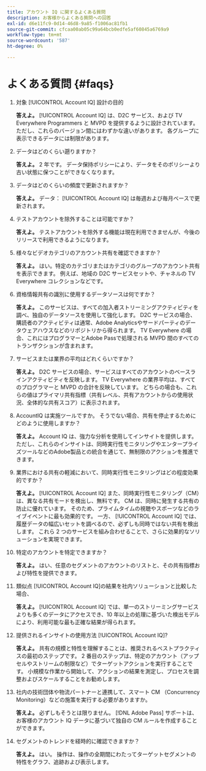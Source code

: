 ```yaml
---
title: アカウント IQ に関するよくある質問
description: お客様からよくある質問への回答
exl-id: d6e11fc9-0d14-46d8-9a85-f1006ac81fb1
source-git-commit: cfcaa00ab05c99a64bcb0edfe5af60845a6769a9
workflow-type: tm+mt
source-wordcount: '587'
ht-degree: 0%

---
```


# よくある質問 {#faqs}

1. 対象 [!UICONTROL Account IQ] 設計の目的

   **答えよ。** [!UICONTROL Account IQ] は、D2C サービス、および TV Everywhere Programmers と MVPD を提供するように設計されています。 ただし、これらのバージョン間にはわずかな違いがあります。 各グループに表示できるデータには制限があります。

1. データはどのくらい遡りますか？

   **答えよ。** 2 年です。 データ保持ポリシーにより、データをそのポリシーより古い状態に保つことができなくなります。

1. データはどのくらいの頻度で更新されますか？

   **答えよ。** データ： [!UICONTROL Account IQ] は毎週および毎月ベースで更新されます。

1. テストアカウントを除外することは可能ですか？

   **答えよ。** テストアカウントを除外する機能は現在利用できませんが、今後のリリースで利用できるようになります。

1. 様々なビデオカテゴリのアカウント共有を確認できますか？

   **答えよ。** はい。特定のカテゴリまたはカテゴリのグループのアカウント共有を表示できます。 例えば、地域の D2C サービスセットや、チャネルの TV Everywhere コレクションなどです。

1. 資格情報共有の識別に使用するデータソースは何ですか？

   **答えよ。** このサービスは、すべての加入者ストリーミングアクティビティを調べ、独自のデータソースを使用して強化します。 D2C サービスの場合、購読者のアクティビティは通常、Adobe Analyticsやサードパーティのデータウェアハウスなどのリポジトリから得られます。 TV Everywhere の場合、これにはプログラマーとAdobe Passで処理される MVPD 間のすべてのトランザクションが含まれます。

1. サービスまたは業界の平均はどれくらいですか？

   **答えよ。** D2C サービスの場合、サービスはすべてのアカウントのベースラインアクティビティを反映します。 TV Everywhere の業界平均は、すべてのプログラマーと MVPD の合計を反映しています。 どちらの場合も、これらの値はプライマリ共有指標（共有レベル、共有アカウントからの使用状況、全体的な共有スコア）に表示されます。

1. AccountIQ は実施ツールですか。 そうでない場合、共有を停止するためにどのように使用しますか？

   **答えよ。** Account IQ は、強力な分析を使用してインサイトを提供します。 ただし、これらのインサイトは、同時実行性モニタリングやエンタープライズツールなどのAdobe製品との統合を通じて、無制限のアクションを推進できます。

1. 業界における共有の軽減において、同時実行性モニタリングはどの程度効果的ですか？

   **答えよ。** [!UICONTROL Account IQ] また、同時実行性モニタリング（CM）は、異なる共有モードを検出し、無料です。 CM は、同時に発生する共有の防止に優れています。 そのため、プライムタイムの視聴やスポーツなどのライブイベントに最も効果的です。 一方、 [!UICONTROL Account IQ] では、履歴データの幅広いセットを調べるので、必ずしも同時ではない共有を検出します。 これら 2 つのサービスを組み合わせることで、さらに効果的なソリューションを実現できます。

1. 特定のアカウントを特定できますか？

   **答えよ。** はい、任意のセグメントのアカウントのリストと、その共有指標および特性を提供できます。

1. 類似点 [!UICONTROL Account IQ]の結果を社内ソリューションと比較した場合、

   **答えよ。** [!UICONTROL Account IQ] では、単一のストリーミングサービスよりも多くのデータにアクセスでき、10 年以上の処理に基づいた検出モデルにより、利用可能な最も正確な結果が得られます。

1. 提供されるインサイトの使用方法 [!UICONTROL Account IQ]?

   **答えよ。** 共有の規模と特性を理解することは、推奨されるベストプラクティスの最初のステップです。 2 番目のステップは、特定のアカウント（アップセルやストリームの制限など）でターゲットアクションを実行することです。 小規模な作業から開始して、アクションの結果を測定し、プロセスを調整およびスケールすることをお勧めします。

1. 社内の技術団体や物流パートナーと連携して、スマート CM （Concurrency Monitoring）などの施策を実行する必要がありますか。

   **答えよ。** 必ずしもそうとは限りません。 [!DNL Adobe Pass] サポートは、お客様のアカウント IQ データに基づいて独自の CM ルールを作成することができます。

1. セグメントのトレンドを経時的に確認できますか？

   **答えよ。** はい。 操作は、操作の全期間にわたってターゲットセグメントの特性をグラフ、追跡および表示します。
